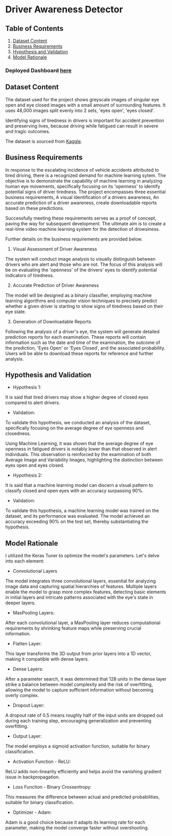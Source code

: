 # Driver Awareness Detector

## Table of Contents
1. [Dataset Content](#dataset-content)
2. [Business Requirements](#business-requirements)
3. [Hypothesis and Validation](#hypothesis-and-validation)
4. [Model Rationale](#model-rationale)


### Deployed Dashboard [here](https://driver-awareness-detector-cac7971f0415.herokuapp.com/)


## Dataset Content
The dataset used for the project shows greyscale images of singular eye open and eye closed images with a small amount of surrounding features. It uses 48,000 images split evenly into 2 sets, 'eyes open', 'eyes closed'. 

Identifying signs of tiredness in drivers is important for accident prevention and preserving lives, because driving while fatigued can result in severe and tragic outcomes. 

The dataset is sourced from [Kaggle](https://www.kaggle.com/datasets/kutaykutlu/drowsiness-detection).


## Business Requirements

In response to the escalating incidence of vehicle accidents attributed to tired driving, there is a recognized demand for machine learning sytem. The objective is to demonstrate the capability of machine learning in analyzing human eye movements, specifically focusing on its 'openness' to identify potential signs of driver tiredness. The project encompasses three essential business requirements, A visual identification of a drivers awareness, An accurate prediction of a driver awareness, create downloadable reports based on these predictions.

Successfully meeting these requirements serves as a proof of concept, paving the way for subsequent development. The ultimate aim is to create a real-time video machine learning system for the detection of drowsiness. 

Further details on the business requirements are provided below.

1. Visual Assessment of Driver Awareness

The system will conduct image analysis to visually distinguish between drivers who are alert and those who are not. The focus of this analysis will be on evaluating the 'openness' of the drivers' eyes to identify potential indicators of tiredness.

2. Accurate Prediction of Driver Awareness

The model will be designed as a binary classifier, employing machine learning algorithms and computer vision techniques to precisely predict whether a given driver is starting to show signs of tiredness based on their eye state.

3. Generation of Downloadable Reports

Following the analysis of a driver's eye, the system will generate detailed prediction reports for each examination. These reports will contain information such as the date and time of the examination, the outcome of the prediction, 'Eyes Open' or 'Eyes Closed', and the associated probability. Users will be able to download these reports for reference and further analysis.


## Hypothesis and Validation

* Hypothesis 1:

It is said that tired drivers may show a higher degree of closed eyes compared to alert drivers.

* Validation:

To validate this hypothesis, we conducted an analysis of the dataset, specifically focusing on the average degree of eye openness and closedness.

Using Machine Learning, it was shown that the average degree of eye openness in fatigued drivers is notably lower than that observed in alert individuals. This observation is reinforced by the examination of both Average Image and Variability Images, highlighting the distinction between eyes open and eyes closed.

* Hypothesis 2:

It is said that a machine learning model can discern a visual pattern to classify closed and open eyes with an accuracy surpassing 90%.

* Validation:

To validate this hypothesis, a machine learning model was trained on the dataset, and its performance was evaluated. The model achieved an accuracy exceeding 90% on the test set, thereby substantiating the hypothesis.


## Model Rationale

I utilized the Keras Tuner to optimize the model's parameters.
Let's delve into each element:

* Convolutional Layers

The model integrates three convolutional layers, essential for analyzing image data and capturing spatial hierarchies of features. Multiple layers enable the model to grasp more complex features, detecting basic elements in initial layers and intricate patterns associated with the eye's state in deeper layers.

* MaxPooling Layers:

After each convolutional layer, a MaxPooling layer reduces computational requirements by shrinking feature maps while preserving crucial information.

* Flatten Layer:

This layer transforms the 3D output from prior layers into a 1D vector, making it compatible with dense layers.

* Dense Layers:

After a parameter search, it was determined that 128 units in the dense layer strike a balance between model complexity and the risk of overfitting, allowing the model to capture sufficient information without becoming overly complex.

* Dropout Layer:

A dropout rate of 0.5 means roughly half of the input units are dropped out during each training step, encouraging generalization and preventing overfitting.

* Output Layer:

The model employs a sigmoid activation function, suitable for binary classification.

* Activation Function - ReLU:

ReLU adds non-linearity efficiently and helps avoid the vanishing gradient issue in backpropagation.

* Loss Function - Binary Crossentropy:

This measures the difference between actual and predicted probabilities, suitable for binary classification.

* Optimizer - Adam:

Adam is a good choice because it adapts its learning rate for each parameter, making the model converge faster without overshooting.



